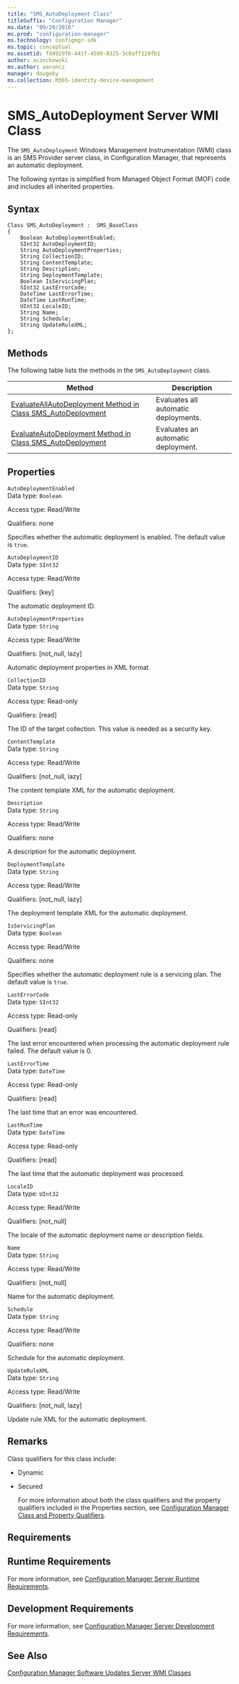 ```yaml
---
title: "SMS_AutoDeployment Class"
titleSuffix: "Configuration Manager"
ms.date: "09/20/2016"
ms.prod: "configuration-manager"
ms.technology: configmgr-sdk
ms.topic: conceptual
ms.assetid: fd4929f6-441f-4589-8325-3c0aff129fb1
author: aczechowski
ms.author: aaroncz
manager: dougeby
ms.collection: M365-identity-device-management
---
```

# SMS_AutoDeployment Server WMI Class
The  `SMS_AutoDeployment` Windows Management Instrumentation (WMI) class is an SMS Provider server class, in Configuration Manager, that represents an automatic deployment.  

 The following syntax is simplified from Managed Object Format (MOF) code and includes all inherited properties.  

## Syntax  

```  
Class SMS_AutoDeployment :  SMS_BaseClass  
{  
    Boolean AutoDeploymentEnabled;  
    SInt32 AutoDeploymentID;  
    String AutoDeploymentProperties;  
    String CollectionID;  
    String ContentTemplate;  
    String Description;  
    String DeploymentTemplate;  
    Boolean IsServicingPlan;  
    SInt32 LastErrorCode;  
    DateTime LastErrorTime;  
    DateTime LastRunTime;  
    UInt32 LocaleID;  
    String Name;  
    String Schedule;  
    String UpdateRuleXML;  
};  

```  

## Methods  
 The following table lists the methods in the `SMS_AutoDeployment` class.  

|Method|Description|  
|------------|-----------------|  
|[EvaluateAllAutoDeployment Method in Class SMS_AutoDeployment](../../../develop/reference/sum/evaluateallautodeployment-method-in-class-sms_autodeployment.md)|Evaluates all automatic deployments.|  
|[EvaluateAutoDeployment Method in Class SMS_AutoDeployment](../../../develop/reference/sum/evaluateautodeployment-method-in-class-sms_autodeployment.md)|Evaluates an automatic deployment.|  

## Properties  
 `AutoDeploymentEnabled`  
 Data type: `Boolean`  

 Access type: Read/Write  

 Qualifiers: none  

 Specifies whether the automatic deployment is enabled. The default value is `true`.  

 `AutoDeploymentID`  
 Data type: `SInt32`  

 Access type: Read/Write  

 Qualifiers: [key]  

 The automatic deployment ID.  

 `AutoDeploymentProperties`  
 Data type: `String`  

 Access type: Read/Write  

 Qualifiers: [not_null, lazy]  

 Automatic deployment properties in XML format.  

 `CollectionID`  
 Data type: `String`  

 Access type: Read-only  

 Qualifiers: [read]  

 The ID of the target collection. This value is needed as a security key.  

 `ContentTemplate`  
 Data type: `String`  

 Access type: Read/Write  

 Qualifiers: [not_null, lazy]  

 The content template XML for the automatic deployment.  

 `Description`  
 Data type: `String`  

 Access type: Read/Write  

 Qualifiers: none  

 A description for the automatic deployment.  

 `DeploymentTemplate`  
 Data type: `String`  

 Access type: Read/Write  

 Qualifiers: [not_null, lazy]  

 The deployment template XML for the automatic deployment.  

 `IsServicingPlan`  
 Data type: `Boolean`  

 Access type: Read/Write  

 Qualifiers: none  

 Specifies whether the automatic deployment rule  is a servicing plan. The  default value is `true`.  

 `LastErrorCode`  
 Data type: `SInt32`  

 Access type: Read-only  

 Qualifiers: [read]  

 The last error encountered when processing the automatic deployment rule failed. The default value is 0.  

 `LastErrorTime`  
 Data type: `DateTime`  

 Access type: Read-only  

 Qualifiers: [read]  

 The last time that an error was encountered.  

 `LastRunTime`  
 Data type: `DateTime`  

 Access type: Read-only  

 Qualifiers: [read]  

 The last time that  the automatic deployment was processed.  

 `LocaleID`  
 Data type: `UInt32`  

 Access type: Read/Write  

 Qualifiers: [not_null]  

 The locale of the automatic deployment name or description fields.  

 `Name`  
 Data type: `String`  

 Access type: Read/Write  

 Qualifiers: [not_null]  

 Name for the automatic deployment.  

 `Schedule`  
 Data type: `String`  

 Access type: Read/Write  

 Qualifiers: none  

 Schedule for the automatic deployment.  

 `UpdateRuleXML`  
 Data type: `String`  

 Access type: Read/Write  

 Qualifiers: [not_null, lazy]  

 Update rule XML for the automatic deployment.  

## Remarks  
 Class qualifiers for this class include:  

- Dynamic  

- Secured  

  For more information about both the class qualifiers and the property qualifiers included in the Properties section, see [Configuration Manager Class and Property Qualifiers](../../../develop/reference/misc/class-and-property-qualifiers.md).  

## Requirements  

## Runtime Requirements  
 For more information, see [Configuration Manager Server Runtime Requirements](../../../develop/core/reqs/server-runtime-requirements.md).  

## Development Requirements  
 For more information, see [Configuration Manager Server Development Requirements](../../../develop/core/reqs/server-development-requirements.md).  

## See Also  
 [Configuration Manager Software Updates Server WMI Classes](../../../develop/reference/sum/software-updates-server-wmi-classes.md)
